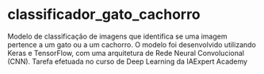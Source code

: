 # classificador_gato_cachorro
Modelo de classificação de imagens que identifica se uma imagem pertence a um gato ou a um cachorro. O modelo foi desenvolvido utilizando Keras e TensorFlow, com uma arquitetura de Rede Neural Convolucional (CNN). Tarefa efetuada no curso de Deep Learning da IAExpert Academy
